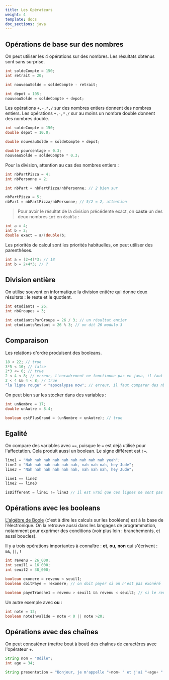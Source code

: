 ```yaml
---
title: Les Opérateurs
weight: 4
template: docs
doc_sections: java
---
```


## Opérations de base sur des nombres

On peut utiliser les 4 opérations sur des nombres. Les résultats obtenus sont sans surprise.

```java
int soldeCompte = 150;
int retrait = 20;

int nouveauSolde = soldeCompte - retrait;

int depot = 105;
nouveauSolde = soldeCompte + depot;
```

Les opérations `+,-,*,/` sur des nombres entiers donnent des nombres entiers.
Les opérations `+,-,*,/` sur au moins un nombre double donnent des nombres double.

```java
int soldeCompte = 150;
double depot = 10.0;

double nouveauSolde = soldeCompte + depot;

double pourcentage = 0.3;
nouveauSolde = soldeCompte * 0.3;
```

Pour la division, attention au cas des nombres entiers :

```java
int nbPartPizza = 4;
int nbPersonne = 2;

int nbPart = nbPartPizza/nbPersonne; // 2 bien sur

nbPartPizza = 5;
nbPart = nbPartPizza/nbPersonne; // 5/2 = 2, attention
```

> Pour avoir le résultat de la division précédente exact, on **caste** un des deux nombres `int` en `double` :

```java
int a = 4;
int b = 2;
double exact = a/(double)b;
```

Les priorités de calcul sont les priorités habituelles, on peut utiliser des parenthèses.

```java
int a = (2+4)*3; // 18
int b = 2+4*3; // ?
```

## Division entière

On utilise souvent en informatique la division entière qui donne deux résultats : le reste et le quotient.

```java
int etudiants = 26;
int nbGroupes = 3;

int etudiantsParGroupe = 26 / 3; // un résultat entier
int etudiantsRestant = 26 % 3; // on dit 26 modulo 3
```

## Comparaison

Les relations d'ordre produisent des booleans.

```java
18 < 22; // true
3*5 < 10; // false
2*3 <= 6; // true
2 < 4 < 8; // erreur, l'encadrement ne fonctionne pas en java, il faut utiliser &&
2 < 4 && 4 < 8; // true
"la ligne rouge" < "apocalypse now"; // erreur, il faut comparer des nb
```

On peut bien sur les stocker dans des variables :

```java
int unNombre = 17;
double unAutre = 8.4;

boolean estPlusGrand = (unNombre > unAutre); // true
```

## Egalité

On compare des variables avec `==`, puisque le `=` est déjà utilisé pour l'affectation. Cela produit aussi un boolean. Le signe différent est `!=`.

```java
line1 = "Nah nah nah nah nah nah nah nah nah yeah";
line2 = "Nah nah nah nah nah nah, nah nah nah, hey Jude";
line3 = "Nah nah nah nah nah nah, nah nah nah, hey Jude";

line1 == line2
line2 == line3

isDifferent = line1 != line3 // il est vrai que ces lignes ne sont pas égales!
```

## Opérations avec les booleans

[L'algèbre de Boole](https://fr.wikipedia.org/wiki/Alg%C3%A8bre_de_Boole_(logique)) (c'est à dire les calculs sur les booléens) est à la base de l’électronique. On la retrouve aussi dans les langages de programmation, notamment pour exprimer des conditions (voir plus loin : branchements, et aussi boucles).

Il y a trois opérations importantes à connaître : **et**, **ou**, **non** qui s'écrivent : `&&`, `||`, `!`

```java
int revenu = 26_000;
int seuil1 = 16_000;
int seuil2 = 38_000;

boolean exonere = revenu < seuil1;
boolean doitPaye = !exonere; // on doit payer si on n'est pas exonéré

boolean payeTranche1 = revenu > seuil1 && revenu < seuil2; // si le revenu est compris entre seuil1 et seuil2
```

Un autre exemple avec **ou** :

```java
int note = 12;
boolean noteInvalide = note < 0 || note >20;
```

## Opérations avec des chaînes

On peut concaténer (mettre bout à bout) des chaînes de caractères avec l'opérateur +.

```java
String nom = "Odile";
int age = 34;

String presentation = "Bonjour, je m'appelle "+nom+ " et j'ai "+age+ " ans";
```
